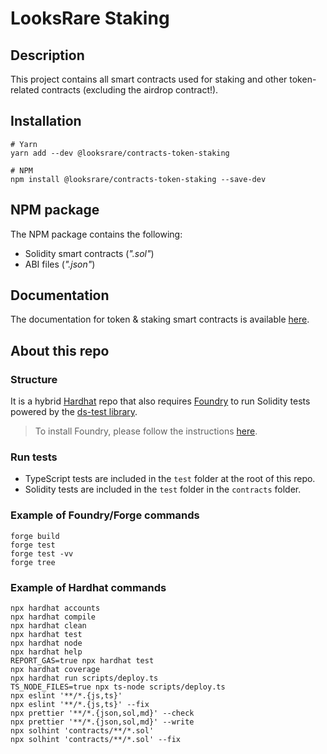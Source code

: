 # LooksRare Staking

## Description

This project contains all smart contracts used for staking and other token-related contracts (excluding the airdrop contract!).

## Installation

```shell
# Yarn
yarn add --dev @looksrare/contracts-token-staking

# NPM
npm install @looksrare/contracts-token-staking --save-dev
```

## NPM package

The NPM package contains the following:

- Solidity smart contracts (_".sol"_)
- ABI files (_".json"_)

## Documentation

The documentation for token & staking smart contracts is available [here](https://docs.looksrare.org/developers/category/rewards-contracts).

## About this repo

### Structure

It is a hybrid [Hardhat](https://hardhat.org/) repo that also requires [Foundry](https://book.getfoundry.sh/index.html) to run Solidity tests powered by the [ds-test library](https://github.com/dapphub/ds-test/).

> To install Foundry, please follow the instructions [here](https://book.getfoundry.sh/getting-started/installation.html).

### Run tests

- TypeScript tests are included in the `test` folder at the root of this repo.
- Solidity tests are included in the `test` folder in the `contracts` folder.

### Example of Foundry/Forge commands

```shell
forge build
forge test
forge test -vv
forge tree
```

### Example of Hardhat commands

```shell
npx hardhat accounts
npx hardhat compile
npx hardhat clean
npx hardhat test
npx hardhat node
npx hardhat help
REPORT_GAS=true npx hardhat test
npx hardhat coverage
npx hardhat run scripts/deploy.ts
TS_NODE_FILES=true npx ts-node scripts/deploy.ts
npx eslint '**/*.{js,ts}'
npx eslint '**/*.{js,ts}' --fix
npx prettier '**/*.{json,sol,md}' --check
npx prettier '**/*.{json,sol,md}' --write
npx solhint 'contracts/**/*.sol'
npx solhint 'contracts/**/*.sol' --fix
```
